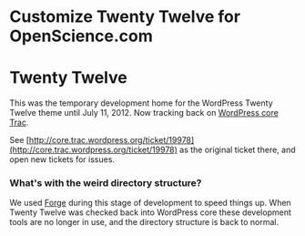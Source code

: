 # Customize Twenty Twelve for OpenScience.com

# Twenty Twelve


This was the temporary development home for the WordPress Twenty Twelve theme until July 11, 2012. Now tracking back on [WordPress core Trac](http://core.trac.wordpress.org/).

See [http://core.trac.wordpress.org/ticket/19978](http://core.trac.wordpress.org/ticket/19978) as the original ticket there, and open new tickets for issues.

### What's with the weird directory structure?

We used [Forge](https://github.com/thethemefoundry/forge) during this stage of development to speed things up. When Twenty Twelve was checked back into WordPress core these development tools are no longer in use, and the directory structure is back to normal.
